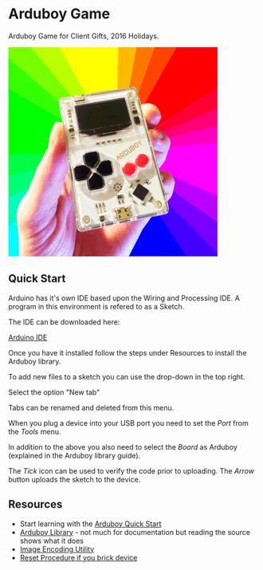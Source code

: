 # Arduboy Game

Arduboy Game for Client Gifts, 2016 Holidays.

![Arduboy](arduboy.gif)

## Quick Start

Arduino has it's own IDE based upon the Wiring and Processing IDE. A program in this
environment is refered to as a Sketch. 

The IDE can be downloaded here:

[Arduino IDE](https://www.arduino.cc/en/Main/Software)

Once you have it installed follow the steps under Resources to install
the Arduboy library.

To add new files to a sketch you can use the drop-down in the top right.

Select the option "New tab"

Tabs can be renamed and deleted from this menu.

When you plug a device into your USB port you need to set the *Port* from the
*Tools* menu.

In addition to the above you also need to select the *Board* as Arduboy (explained in the Arduboy library guide).

The *Tick* icon can be used to verify the code prior to uploading. The *Arrow* button uploads the sketch to
the device.  


## Resources

* Start learning with the [Arduboy Quick Start](http://community.arduboy.com/t/arduboy-quick-start-guide/725)
* [Arduboy Library](https://github.com/Arduboy/Arduboy/tree/master/src) - not much for documentation but reading the source shows what it does
 * [Image Encoding Utility](http://www.andrewlowndes.co.uk/blog/graphics/arduboy-image-converter)
* [Reset Procedure if you brick device](https://www.youtube.com/watch?v=l1ifTSq0VK4)
